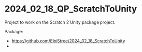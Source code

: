 # 2024_02_18_QP_ScratchToUnity
Project to work on the Scratch 2 Unity package project.


Package:
- https://github.com/EloiStree/2024_02_18_ScratchToUnity
- 
